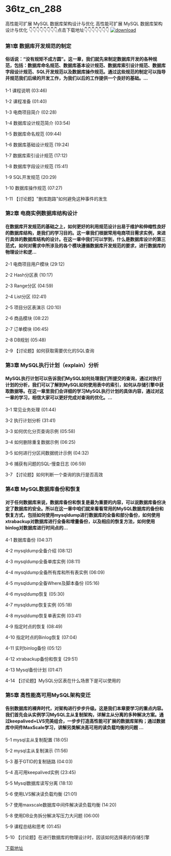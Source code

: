 # 36tz_cn_288
高性能可扩展 MySQL 数据库架构设计与优化
高性能可扩展 MySQL 数据库架构设计与优化
👇👇👇👇👇👇👇👇点击下载地址👇👇👇👇👇👇👇
[![download](https://51xueit.vip/muke_img/5fcdf32209b5a5d405400304.jpg "下载地址")](http://www.36tz.cn "下载地址")
### 第1章 数据库开发规范的制定

#### 俗话说：“没有规矩不成方圆”。这一章，我们就先来制定数据库开发的各种规范，包括：数据库命名规范、数据库基本设计规范、数据库索引设计规范、数据库字段设计规范、SQL开发规范以及数据库操作规范。通过这些规范的制定可以指导并规范我们后续的开发工作，为我们以后的工作提供一个良好的基础。...
1-1 课程说明 (03:46)

1-2 课程准备 (01:40)

1-3 电商项目简介 (02:28)

1-4 数据库设计规范简介 (03:54)

1-5 数据库命名规范 (09:44)

1-6 数据库基础设计规范 (19:24)

1-7 数据库索引设计规范 (17:12)

1-8 数据库字段设计规范 (15:41)

1-9 SQL开发规范 (20:29)

1-10 数据库操作规范 (07:27)

1-11 【讨论题】"删库跑路"如何避免这种事件的发生


### 第2章 电商实例数据库结构设计

#### 在数据库开发规范的基础之上，如何更好的利用规范设计出易于维护和伸缩性良好的数据库结构，是我们的学习目的。这一章我们根据常用电商项目需求实例，来进行具体的数据库结构的设计。在这一章中我们可以学到，什么是数据库设计的第三范式，如何对需求中所涉及的各个模块遵循数据库开发规范的要求，进行数据库的物理设计和逻...
2-1 电商项目用户模块 (29:12)

2-2 Hash分区表 (10:17)

2-3 Range分区 (04:59)

2-4 List分区 (02:41)

2-5 项目分区表演示 (20:10)

2-6 商品模块 (08:22)

2-7 订单模块 (06:45)

2-8 DB规划 (05:48)

2-9 【讨论题】如何获取需要优化的SQL查询


### 第3章 MySQL执行计划（explain）分析

#### MySQL执行计划可以告诉我们MySQL如何处理我们所提交的查询，通过对执行计划的分析，我们可以了解到MySQL如何使用表中的索引，如何从存储引擎中获取数据等。在这一章里我们会详细的学习MySQL执行计划的具体内容，通过对这一章的学习，相信大家可以更好完成对查询的优化。...
3-1 常见业务处理 (01:44)

3-2 执行计划分析 (31:41)

3-3 如何优化分页查询示例 (05:58)

3-4 如何删除重复数据示例 (06:25)

3-5 如何进行分区间数据统计示例 (04:32)

3-6 捕获有问题的SQL-慢查日志 (06:59)

3-7 【讨论题】如何判断一个查询的执行是否高效


### 第4章 MySQL数据库备份和恢复

#### 对于任何数据库来说，数据库备份和恢复是最为重要的内容，可以说数据库备份决定了数据库的安全。所以在这一章中咱们就来看看常用的MySQL数据库的备份和恢复方式，包括如何使用mysqldump进行数据库的全备和部分备份，如何使用xtrabackup对数据库进行全备和增量备份，以及相应的恢复方法，如何使用binlog对数据库进行时间点的...
4-1 数据库备份 (04:37)

4-2 mysqldump全备介绍 (08:12)

4-3 mysqldump全备单库实例 (08:11)

4-4 mysqldump全备所有库和所有表实例 (06:09)

4-5 mysqldump全备Where及脚本备份 (05:16)

4-6 mysqldump恢复 (05:30)

4-7 mysqldump恢复实例 (05:18)

4-8 mysqldump恢复单表实例 (03:41)

4-9 指定时点的恢复 (08:49)

4-10 指定时点的Binlog恢复 (07:04)

4-11 实时binlog备份 (05:12)

4-12 xtrabackup备份和恢复 (29:51)

4-13 Mysql备份计划 (01:47)

4-14 【讨论题】MySQL分区表在什么场景下是可以使用的


### 第5章 高性能高可用MySQL架构变迁

#### 告别数据库的裸奔时代，对架构进行步步升级。这是我们本章要学习的重点内容。我们首先会从实例学习MySQL主从复制架构，详解主从分离的多种解决方案。通过keepalived+LVS完美组合，一步步打造高性能可扩展的数据库架构；通过数据库中间件MaxScale学习，讲解另类解决高可用的读负载均衡的问题 ...
5-1 mysql主从复制配置 (18:05)

5-2 mysql主从复制演示 (11:56)

5-3 基于GTID的复制链路 (04:03)

5-4 高可用keepalived实例 (23:45)

5-5 Mysql数据库读写分离 (18:13)

5-6 使用LVS解决读负载均衡 (21:01)

5-7 使用maxscale数据库中间件解决读负载均衡 (14:20)

5-8 使用DB业务拆分解决写压力大问题 (06:00)

5-9 课程总结和思考 (01:45)

5-10 【讨论题】在进行数据库的物理设计时，因该如何选择表的存储引擎


[下载地址](http://www.36tz.cn "下载地址")
